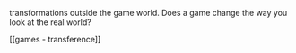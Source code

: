 transformations outside the game world. Does a game change the way you look at the real world?

[[games - transference]]
